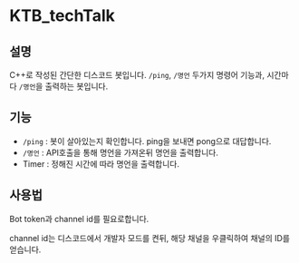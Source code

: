 # KTB_techTalk

## 설명

C++로 작성된 간단한 디스코드 봇입니다.
`/ping`, `/명언` 두가지 명령어 기능과, 시간마다 `/명언`을 출력하는 봇입니다.

## 기능

- `/ping` : 봇이 살아있는지 확인합니다. ping을 보내면 pong으로 대답합니다.
- `/명언` : API호출을 통해 명언을 가져온뒤 명언을 출력합니다.
- Timer : 정해진 시간에 따라 명언을 출력합니다.


## 사용법

Bot token과 channel id를 필요로합니다.

channel id는 디스코드에서 개발자 모드를 켠뒤, 해당 채널을 우클릭하여 채널의 ID를 얻습니다.
